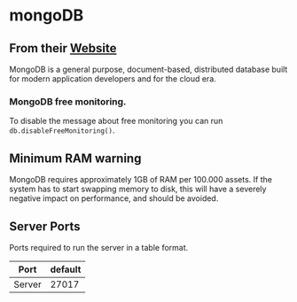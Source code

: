 # mongoDB

## From their [Website](https://www.mongodb.com/)

MongoDB is a general purpose, document-based, distributed database built for modern application developers and for the cloud era.

### MongoDB free monitoring.

To disable the message about free monitoring you can run `db.disableFreeMonitoring()`.

## Minimum RAM warning

MongoDB requires approximately 1GB of RAM per 100.000 assets. If the system has to start swapping memory to disk, this will have a severely negative impact on performance, and should be avoided.

## Server Ports

Ports required to run the server in a table format.

| Port    | default |
|---------|---------|
| Server  |  27017  |
